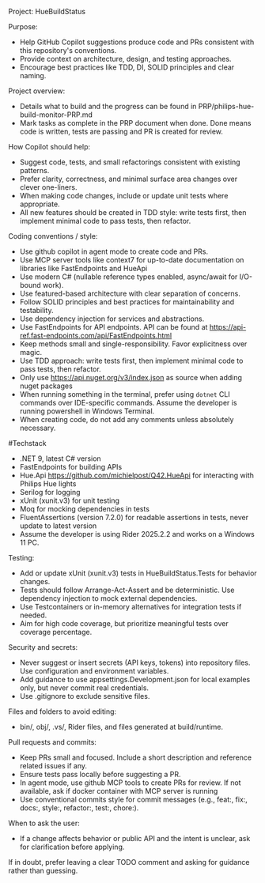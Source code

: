 Project: HueBuildStatus

Purpose:
- Help GitHub Copilot suggestions produce code and PRs consistent with this repository's conventions.
- Provide context on architecture, design, and testing approaches.
- Encourage best practices like TDD, DI, SOLID principles and clear naming.

Project overview:
- Details what to build and the progress can be found in PRP/philips-hue-build-monitor-PRP.md
- Mark tasks as complete in the PRP document when done. Done means code is written, tests are passing and PR is created for review.

How Copilot should help:
- Suggest code, tests, and small refactorings consistent with existing patterns.
- Prefer clarity, correctness, and minimal surface area changes over clever one-liners.
- When making code changes, include or update unit tests where appropriate.
- All new features should be created in TDD style: write tests first, then implement minimal code to pass tests, then refactor.

Coding conventions / style:
- Use github copilot in agent mode to create code and PRs.
- Use MCP server tools like context7 for up-to-date documentation on libraries like FastEndpoints and HueApi
- Use modern C# (nullable reference types enabled, async/await for I/O-bound work).
- Use featured-based architecture with clear separation of concerns.
- Follow SOLID principles and best practices for maintainability and testability.
- Use dependency injection for services and abstractions.
- Use FastEndpoints for API endpoints. API can be found at https://api-ref.fast-endpoints.com/api/FastEndpoints.html
- Keep methods small and single-responsibility. Favor explicitness over magic.
- Use TDD approach: write tests first, then implement minimal code to pass tests, then refactor.
- Only use https://api.nuget.org/v3/index.json as source when adding nuget packages
- When running something in the terminal, prefer using `dotnet` CLI commands over IDE-specific commands. Assume the developer is running powershell in Windows Terminal.
- When creating code, do not add any comments unless absolutely necessary.

#Techstack
- .NET 9, latest C# version
- FastEndpoints for building APIs
- Hue.Api https://github.com/michielpost/Q42.HueApi for interacting with Philips Hue lights
- Serilog for logging
- xUnit (xunit.v3) for unit testing
- Moq for mocking dependencies in tests
- FluentAssertions (version 7.2.0) for readable assertions in tests, never update to latest version
- Assume the developer is using Rider 2025.2.2 and works on a Windows 11 PC. 

Testing:
- Add or update xUnit (xunit.v3) tests in HueBuildStatus.Tests for behavior changes.
- Tests should follow Arrange-Act-Assert and be deterministic. Use dependency injection to mock external dependencies.
- Use Testcontainers or in-memory alternatives for integration tests if needed.
- Aim for high code coverage, but prioritize meaningful tests over coverage percentage.

Security and secrets:
- Never suggest or insert secrets (API keys, tokens) into repository files. Use configuration and environment variables.
- Add guidance to use appsettings.Development.json for local examples only, but never commit real credentials.
- Use .gitignore to exclude sensitive files.

Files and folders to avoid editing:
- bin/, obj/, .vs/, Rider files, and files generated at build/runtime.

Pull requests and commits:
- Keep PRs small and focused. Include a short description and reference related issues if any.
- Ensure tests pass locally before suggesting a PR.
- In agent mode, use github MCP tools to create PRs for review. If not available, ask if docker container with MCP server is running
- Use conventional commits style for commit messages (e.g., feat:, fix:, docs:, style:, refactor:, test:, chore:).

When to ask the user:
- If a change affects behavior or public API and the intent is unclear, ask for clarification before applying.

If in doubt, prefer leaving a clear TODO comment and asking for guidance rather than guessing.